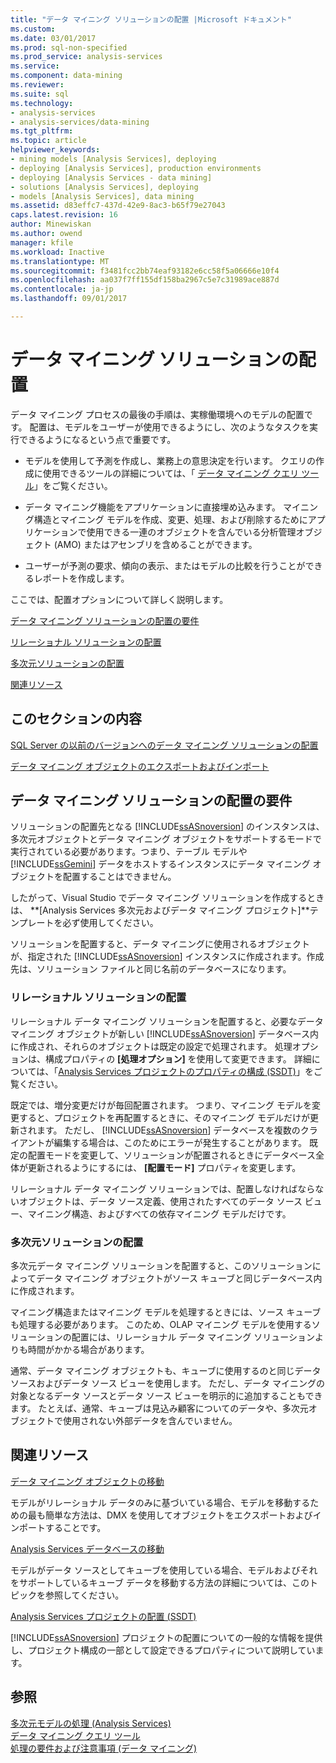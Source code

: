 ```yaml
---
title: "データ マイニング ソリューションの配置 |Microsoft ドキュメント"
ms.custom: 
ms.date: 03/01/2017
ms.prod: sql-non-specified
ms.prod_service: analysis-services
ms.service: 
ms.component: data-mining
ms.reviewer: 
ms.suite: sql
ms.technology:
- analysis-services
- analysis-services/data-mining
ms.tgt_pltfrm: 
ms.topic: article
helpviewer_keywords:
- mining models [Analysis Services], deploying
- deploying [Analysis Services], production environments
- deploying [Analysis Services - data mining]
- solutions [Analysis Services], deploying
- models [Analysis Services], data mining
ms.assetid: d83effc7-437d-42e9-8ac3-b65f79e27043
caps.latest.revision: 16
author: Minewiskan
ms.author: owend
manager: kfile
ms.workload: Inactive
ms.translationtype: MT
ms.sourcegitcommit: f3481fcc2bb74eaf93182e6cc58f5a06666e10f4
ms.openlocfilehash: aa037f7ff155df158ba2967c5e7c31989ace887d
ms.contentlocale: ja-jp
ms.lasthandoff: 09/01/2017

---
```

# <a name="deployment-of-data-mining-solutions"></a>データ マイニング ソリューションの配置
  データ マイニング プロセスの最後の手順は、実稼働環境へのモデルの配置です。 配置は、モデルをユーザーが使用できるようにし、次のようなタスクを実行できるようになるという点で重要です。  
  
-   モデルを使用して予測を作成し、業務上の意思決定を行います。 クエリの作成に使用できるツールの詳細については、「 [データ マイニング クエリ ツール](../../analysis-services/data-mining/data-mining-query-tools.md)」をご覧ください。  
  
-   データ マイニング機能をアプリケーションに直接埋め込みます。 マイニング構造とマイニング モデルを作成、変更、処理、および削除するためにアプリケーションで使用できる一連のオブジェクトを含んでいる分析管理オブジェクト (AMO) またはアセンブリを含めることができます。  
  
-   ユーザーが予測の要求、傾向の表示、またはモデルの比較を行うことができるレポートを作成します。  
  
 ここでは、配置オプションについて詳しく説明します。  
  
 [データ マイニング ソリューションの配置の要件](#bkmk_Reqs)  
  
 [リレーショナル ソリューションの配置](#bkmk_RelationalSltn)  
  
 [多次元ソリューションの配置](#bkmk_MDSltn)  
  
 [関連リソース](#bkmk_Resources)  
  
## <a name="in-this-section"></a>このセクションの内容  
 [SQL Server の以前のバージョンへのデータ マイニング ソリューションの配置](../../analysis-services/data-mining/deploy-a-data-mining-solution-to-previous-versions-of-sql-server.md)  
  
 [データ マイニング オブジェクトのエクスポートおよびインポート](../../analysis-services/data-mining/export-and-import-data-mining-objects.md)  
  
##  <a name="bkmk_Reqs"></a> データ マイニング ソリューションの配置の要件  
 ソリューションの配置先となる [!INCLUDE[ssASnoversion](../../includes/ssasnoversion-md.md)] のインスタンスは、多次元オブジェクトとデータ マイニング オブジェクトをサポートするモードで実行されている必要があります。つまり、テーブル モデルや [!INCLUDE[ssGemini](../../includes/ssgemini-md.md)] データをホストするインスタンスにデータ マイニング オブジェクトを配置することはできません。  
  
 したがって、Visual Studio でデータ マイニング ソリューションを作成するときは、 **[Analysis Services 多次元およびデータ マイニング プロジェクト]**テンプレートを必ず使用してください。  
  
 ソリューションを配置すると、データ マイニングに使用されるオブジェクトが、指定された [!INCLUDE[ssASnoversion](../../includes/ssasnoversion-md.md)] インスタンスに作成されます。作成先は、ソリューション ファイルと同じ名前のデータベースになります。  
  
###  <a name="bkmk_RelationalSltn"></a> リレーショナル ソリューションの配置  
 リレーショナル データ マイニング ソリューションを配置すると、必要なデータ マイニング オブジェクトが新しい [!INCLUDE[ssASnoversion](../../includes/ssasnoversion-md.md)] データベース内に作成され、それらのオブジェクトは既定の設定で処理されます。 処理オプションは、構成プロパティの **[処理オプション]** を使用して変更できます。 詳細については、「[Analysis Services プロジェクトのプロパティの構成 &#40;SSDT&#41;](../../analysis-services/multidimensional-models/configure-analysis-services-project-properties-ssdt.md)」をご覧ください。  
  
 既定では、増分変更だけが毎回配置されます。 つまり、マイニング モデルを変更すると、プロジェクトを再配置するときに、そのマイニング モデルだけが更新されます。 ただし、 [!INCLUDE[ssASnoversion](../../includes/ssasnoversion-md.md)] データベースを複数のクライアントが編集する場合は、このためにエラーが発生することがあります。 既定の配置モードを変更して、ソリューションが配置されるときにデータベース全体が更新されるようにするには、 **[配置モード]** プロパティを変更します。  
  
 リレーショナル データ マイニング ソリューションでは、配置しなければならないオブジェクトは、データ ソース定義、使用されたすべてのデータ ソース ビュー、マイニング構造、およびすべての依存マイニング モデルだけです。  
  
###  <a name="bkmk_MDSltn"></a> 多次元ソリューションの配置  
 多次元データ マイニング ソリューションを配置すると、このソリューションによってデータ マイニング オブジェクトがソース キューブと同じデータベース内に作成されます。  
  
 マイニング構造またはマイニング モデルを処理するときには、ソース キューブも処理する必要があります。 このため、OLAP マイニング モデルを使用するソリューションの配置には、リレーショナル データ マイニング ソリューションよりも時間がかかる場合があります。  
  
 通常、データ マイニング オブジェクトも、キューブに使用するのと同じデータ ソースおよびデータ ソース ビューを使用します。 ただし、データ マイニングの対象となるデータ ソースとデータ ソース ビューを明示的に追加することもできます。 たとえば、通常、キューブは見込み顧客についてのデータや、多次元オブジェクトで使用されない外部データを含んでいません。  
  
##  <a name="bkmk_Resources"></a> 関連リソース  
 [データ マイニング オブジェクトの移動](../../analysis-services/data-mining/moving-data-mining-objects.md)  
  
 モデルがリレーショナル データのみに基づいている場合、モデルを移動するための最も簡単な方法は、DMX を使用してオブジェクトをエクスポートおよびインポートすることです。  
  
 [Analysis Services データベースの移動](../../analysis-services/multidimensional-models/move-an-analysis-services-database.md)  
  
 モデルがデータ ソースとしてキューブを使用している場合、モデルおよびそれをサポートしているキューブ データを移動する方法の詳細については、このトピックを参照してください。  
  
 [Analysis Services プロジェクトの配置 &#40;SSDT&#41;](../../analysis-services/multidimensional-models/deploy-analysis-services-projects-ssdt.md)  
  
 [!INCLUDE[ssASnoversion](../../includes/ssasnoversion-md.md)] プロジェクトの配置についての一般的な情報を提供し、プロジェクト構成の一部として設定できるプロパティについて説明しています。  
  
## <a name="see-also"></a>参照  
 [多次元モデルの処理 &#40;Analysis Services&#41;](../../analysis-services/multidimensional-models/processing-a-multidimensional-model-analysis-services.md)   
 [データ マイニング クエリ ツール](../../analysis-services/data-mining/data-mining-query-tools.md)   
 [処理の要件および注意事項 (データ マイニング)](../../analysis-services/data-mining/processing-requirements-and-considerations-data-mining.md)  
  
  

